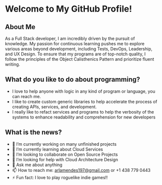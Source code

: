 # Welcome to My GitHub Profile!

## About Me

As a Full Stack developer, I am incredibly driven by the pursuit of knowledge. My passion for continuous learning pushes me to explore various areas beyond development, including Tests, DevOps, Leadership, and UX Design. To ensure that my programs are of top-notch quality, I follow the principles of the Object Calisthenics Pattern and prioritize fluent writing.

## What do you like to do about programming?

- I love to help anyone with logic in any kind of program or language, you can reach me.
- I like to create custom generic libraries to help accelerate the process of creating APIs, services, and development.
- I really like to refact services and programs to help the verbosity of the systems to enhance readability and comprehension for new developers

## What is the news?

- 🔭 I’m currently working on many unfinished projects
- 🌱 I’m currently learning about Cloud Services
- 👯 I’m looking to collaborate on Open Source Projects
- 🤔 I’m looking for help with Cloud Architecture Design
- 💬 Ask me about anything
- 📫 How to reach me: arlamendes197@gmail.com or +1 438 779 0443
- ⚡ Fun fact: I love to play roguelike indie games!!
